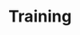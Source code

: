 # Training #

<!--TODO: (for each model, for NNs: type of initialization, and learning algorithm)-->

